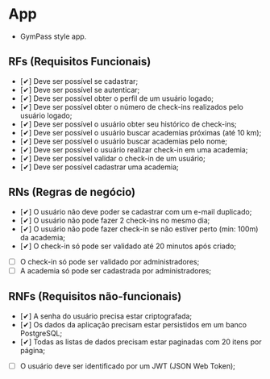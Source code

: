 # App

- GymPass style app.

## RFs (Requisitos Funcionais)

- [✔] Deve ser possível se cadastrar;
- [✔] Deve ser possível se autenticar;
- [✔] Deve ser possível obter o perfil de um usuário logado;
- [✔] Deve ser possível obter o número de check-ins realizados pelo usuário logado;
- [✔] Deve ser possível o usuário obter seu histórico de check-ins;
- [✔] Deve ser possível o usuário buscar academias próximas (até 10 km);
- [✔] Deve ser possível o usuário buscar academias pelo nome;
- [✔] Deve ser possível o usuário realizar check-in em uma academia;
- [✔] Deve ser possível validar o check-in de um usuário;
- [✔] Deve ser possível cadastrar uma academia;

## RNs (Regras de negócio)

- [✔] O usuário não deve poder se cadastrar com um e-mail duplicado;
- [✔] O usuário não pode fazer 2 check-ins no mesmo dia;
- [✔] O usuário não pode fazer check-in se não estiver perto (min: 100m) da academia;
- [✔] O check-in só pode ser validado até 20 minutos após criado;
- [ ] O check-in só pode ser validado por administradores;
- [ ] A academia só pode ser cadastrada por administradores;

## RNFs (Requisitos não-funcionais)

- [✔] A senha do usuário precisa estar criptografada;
- [✔] Os dados da aplicação precisam estar persistidos em um banco PostgreSQL;
- [✔] Todas as listas de dados precisam estar paginadas com 20 itens por página;
- [ ] O usuário deve ser identificado por um JWT (JSON Web Token);
